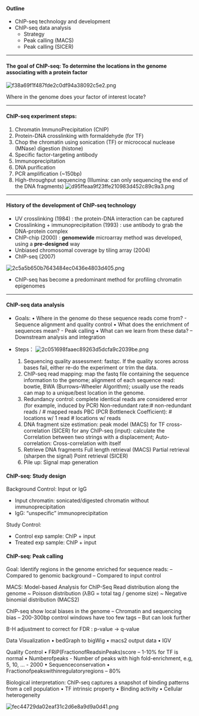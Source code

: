 #### Outline
- ChIP-seq technology and development
- ChIP-seq data analysis 
    - Strategy
    - Peak calling (MACS) 
    - Peak calling (SICER)

-----------------------------------------------------
#### The goal of ChIP-seq: To determine the locations in the genome associating with a protein factor
![f38a69f1f487fde2c0df94a38092c5e2.png](evernotecid://8180CF8E-FC94-42BE-985A-2C0C8231A501/wwwevernotecom/226309320/ENResource/p7)

Where in the genome does your factor of interest locate?

-----------------------------------------------------

#### ChIP-seq experiment steps:

1. Chromatin ImmunoPrecipitation (ChIP)
2. Protein-DNA crosslinking with formaldehyde (for TF)
3. Chop the chromatin using sonication (TF) or micrococal nuclease (MNase) digestion (histone)
4. Specific factor-targeting antibody
5. Immunoprecipitation
6. DNA purification
7. PCR amplification (~150bp)
8. High-throughput sequencing (Illumina: can only sequencing the end of the DNA fragments)
![d95ffeaa9f23ffe210983d452c89c9a3.png](evernotecid://8180CF8E-FC94-42BE-985A-2C0C8231A501/wwwevernotecom/226309320/ENResource/p8)


-----------------------------------------------------

#### History of the development of ChIP-seq technology
- UV crosslinking (1984) : the protein-DNA interaction can be captured
- Crosslinking + immunoprecipitation (1993) : use antibody to grab the DNA-protein complex
- ChIP-chip (2000) : **genomewide** microarray method was developed, using a **pre-designed** way
- Unbiased chromosomal coverage by tiling array (2004)
- ChIP-seq (2007)

![2c5a5b650b7643484ec0436e4803d405.png](evernotecid://8180CF8E-FC94-42BE-985A-2C0C8231A501/wwwevernotecom/226309320/ENResource/p9)

- ChIP-seq has become a predominant method for profiling chromatin epigenomes


-----------------------------------------------------

#### ChIP-seq data analysis
- Goals: 
• Where in the genome do these sequence reads come from? - Sequence alignment and quality control
• What does the enrichment of sequences mean? - Peak calling
• What can we learn from these data? – Downstream analysis and integration

- Steps：
![2c051698faaec89263d5dcfa9c2039be.png](evernotecid://8180CF8E-FC94-42BE-985A-2C0C8231A501/wwwevernotecom/226309320/ENResource/p10)

    1. Sequencing quality assessment: fastqc. If the quality scores across bases fail, either re-do the experiment or trim the data.
    2. ChIP-seq read mapping: map the fastq file containing the sequence information to the genome; alignment of each sequence read: bowtie, BWA (Burrows–Wheeler Algorithm); usually use the reads can map to a unique/best location in the genome.
    3. Redundancy control: complete identical reads are considered error (for example, induced by PCR)
    Non-redundant rate:# non-redundant reads / # mapped reads
    PBC (PCR Bottleneck Coefficient): # locations w/ 1 read # locations w/ reads
    4. DNA fragment size estimation: 
    peak model (MACS) for TF
    cross-correlation (SICER) for any ChIP-seq (input): calculate the Correlation between two strings with a displacement; Auto-correlation: Cross-correlation with itself
    5. Retrieve DNA fragments
    Full length retrieval (MACS)
    Partial retrieval (sharpen the signal)
    Point retrieval (SICER)
    6. Pile up: Signal map generation

#### ChIP-seq: Study design
Background Control: Input or IgG
- Input chromatin: sonicated/digested chromatin without immunoprecipitation
- IgG: “unspecific” immunoprecipitation

Study Control:
- Control exp sample: ChIP + input 
- Treated exp sample: ChIP + input


#### ChIP-seq: Peak calling
Goal: Identify regions in the genome enriched for sequence reads:
– Compared to genomic background
– Compared to input control

MACS: Model-based Analysis for ChIP-Seq
Read distribution along the genome 
    ~ Poisson distribution (λBG = total tag / genome size)
    ~ Negative binomial distribution (MACS2)

ChIP-seq show local biases in the genome
– Chromatin and sequencing bias
– 200-300bp control windows have too few tags – But can look further

B-H adjustment to correct for FDR : p-value → q-value

Data Visualization
• bedGraph to bigWig 
• macs2 output data
• IGV

Quality Control
• FRiP(FractionofReadsinPeaks)score – 1-10% for TF is normal
• Numberofpeaks
    - Number of peaks with high fold-enrichment, e.g, 5, 10, ... 
    - 2000
• Sequenceconservation
• Fractionofpeakswithinregulatoryregions – 80%

Biological interpretation: ChIP-seq captures a snapshot of binding patterns from a cell population
• TF intrinsic property
• Binding activity
• Cellular heterogeneity

![fec44729da02eaf31c2d6e8a9d9a0d41.png](evernotecid://8180CF8E-FC94-42BE-985A-2C0C8231A501/wwwevernotecom/226309320/ENResource/p11)
